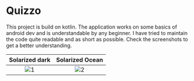 # Quizzo
This project is build on kotlin. The application works on some basics of android dev and is understandable by any beginner. 
I have tried to maintain the code quite readable and as short as possible. 
Check the screenshots to get a better understanding.

Solarized dark             |  Solarized Ocean
:-------------------------:|:-------------------------:
![1](https://user-images.githubusercontent.com/88729972/165075178-d25dba74-e37d-4faf-8f16-f0058b6c3af9.jpeg)  |  ![2](https://user-images.githubusercontent.com/88729972/165075202-81f513df-1b7d-4622-b764-9da79b88ff50.jpeg)

